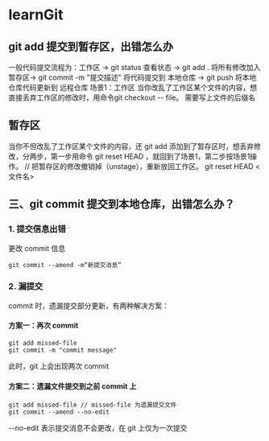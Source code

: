 # learnGit

## git add 提交到暂存区，出错怎么办
一般代码提交流程为：工作区 -> git status 查看状态 -> git add . 将所有修改加入暂存区-> git commit -m "提交描述" 将代码提交到 本地仓库 -> git push 将本地仓库代码更新到 远程仓库
场景1：工作区
当你改乱了工作区某个文件的内容，想直接丢弃工作区的修改时，用命令git checkout -- file。
需要写上文件的后缀名

## 暂存区
当你不但改乱了工作区某个文件的内容，还 git add 添加到了暂存区时，想丢弃修改，分两步，第一步用命令 git reset HEAD <file>，就回到了场景1，第二步按场景1操作。
// 把暂存区的修改撤销掉（unstage），重新放回工作区。
git reset HEAD <文件名> 

## 三、git commit 提交到本地仓库，出错怎么办？
### 1. 提交信息出错
更改 commit 信息
```
git commit --amend -m“新提交消息”
```
### 2. 漏提交
commit 时，遗漏提交部分更新，有两种解决方案：
#### 方案一：再次 commit
```
git add missed-file 
git commit -m "commit message"
```
此时，git 上会出现两次 commit

#### 方案二：遗漏文件提交到之前 commit 上
````
git add missed-file // missed-file 为遗漏提交文件
git commit --amend --no-edit
````
--no-edit 表示提交消息不会更改，在 git 上仅为一次提交

